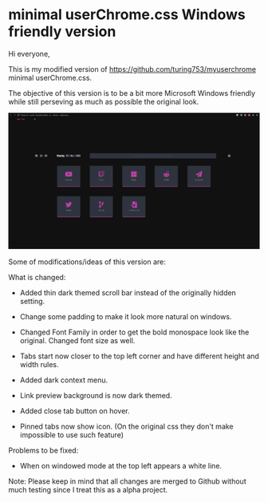 minimal userChrome.css Windows friendly version
============

Hi everyone, 

This is my modified version of https://github.com/turing753/myuserchrome minimal userChrome.css.

The objective of this version is to be a bit more Microsoft Windows friendly while still perseving as much as possible the original look. 

![alt text](https://raw.githubusercontent.com/Cl3m3nt1n4/myuserchrome/master/readme%20content/print0.png)


Some of modifications/ideas of this version are:

What is changed:

+ Added thin dark themed scroll bar instead of the originally hidden setting.

+ Change some padding to make it look more natural on windows. 

+ Changed Font Family in order to get the bold monospace look like the original. Changed font size as well.

+ Tabs start now closer to the top left corner and have different height and width rules.

+ Added dark context menu.

+ Link preview background is now dark themed.

+ Added close tab button on hover. 

+ Pinned tabs now show icon. (On the original css they don't make impossible to use such feature)

Problems to be fixed: 

+ When on windowed mode at the top left appears a white line. 


Note: Please keep in mind that all changes are merged to Github without much testing since I treat this as a alpha project. 